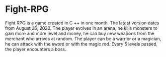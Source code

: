 # Fight-RPG

Fight RPG is a game created in C ++ in one month. The latest version dates from August 26, 2020.
The player evolves in an arena, he kills monsters to gain more and more level and money, he can buy new weapons from the merchant who arrives at random. The player can be a warrior or a magician, he can attack with the sword or with the magic rod. Every 5 levels passed, the player encounters a boss. 
